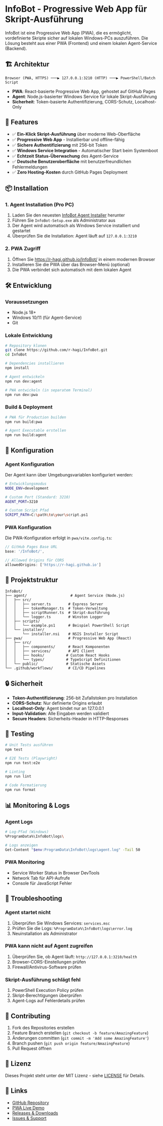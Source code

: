 # InfoBot - Progressive Web App für Skript-Ausführung

InfoBot ist eine Progressive Web App (PWA), die es ermöglicht, vordefinierte Skripte sicher auf lokalen Windows-PCs auszuführen. Die Lösung besteht aus einer PWA (Frontend) und einem lokalen Agent-Service (Backend).

## 🏗️ Architektur

```
Browser (PWA, HTTPS) ───▶ 127.0.0.1:3210 (HTTP) ───▶ PowerShell/Batch Script
```

- **PWA**: React-basierte Progressive Web App, gehostet auf GitHub Pages
- **Agent**: Node.js-basierter Windows Service für lokale Skript-Ausführung
- **Sicherheit**: Token-basierte Authentifizierung, CORS-Schutz, Localhost-Only

## 🚀 Features

- ✅ **Ein-Klick Skript-Ausführung** über moderne Web-Oberfläche
- ✅ **Progressive Web App** - Installierbar und offline-fähig
- ✅ **Sichere Authentifizierung** mit 256-bit Token
- ✅ **Windows Service Integration** - Automatischer Start beim Systemboot
- ✅ **Echtzeit Status-Überwachung** des Agent-Service
- ✅ **Deutsche Benutzeroberfläche** mit benutzerfreundlichen Fehlermeldungen
- ✅ **Zero Hosting-Kosten** durch GitHub Pages Deployment

## 📦 Installation

### 1. Agent Installation (Pro PC)

1. Laden Sie den neuesten [InfoBot Agent Installer](https://github.com/r-hagi/InfoBot/releases) herunter
2. Führen Sie `InfoBot-Setup.exe` als Administrator aus
3. Der Agent wird automatisch als Windows Service installiert und gestartet
4. Überprüfen Sie die Installation: Agent läuft auf `127.0.0.1:3210`

### 2. PWA Zugriff

1. Öffnen Sie https://r-hagi.github.io/InfoBot/ in einem modernen Browser
2. Installieren Sie die PWA über das Browser-Menü (optional)
3. Die PWA verbindet sich automatisch mit dem lokalen Agent

## 🛠️ Entwicklung

### Voraussetzungen

- Node.js 18+
- Windows 10/11 (für Agent-Service)
- Git

### Lokale Entwicklung

```bash
# Repository klonen
git clone https://github.com/r-hagi/InfoBot.git
cd InfoBot

# Dependencies installieren
npm install

# Agent entwickeln
npm run dev:agent

# PWA entwickeln (in separatem Terminal)
npm run dev:pwa
```

### Build & Deployment

```bash
# PWA für Production builden
npm run build:pwa

# Agent Executable erstellen
npm run build:agent
```

## 🔧 Konfiguration

### Agent Konfiguration

Der Agent kann über Umgebungsvariablen konfiguriert werden:

```bash
# Entwicklungsmodus
NODE_ENV=development

# Custom Port (Standard: 3210)
AGENT_PORT=3210

# Custom Script Pfad
SCRIPT_PATH=C:\path\to\your\script.ps1
```

### PWA Konfiguration

Die PWA-Konfiguration erfolgt in `pwa/vite.config.ts`:

```typescript
// GitHub Pages Base URL
base: '/InfoBot/',

// Allowed Origins für CORS
allowedOrigins: ['https://r-hagi.github.io']
```

## 📁 Projektstruktur

```
InfoBot/
├── agent/                    # Agent Service (Node.js)
│   ├── src/
│   │   ├── server.ts        # Express Server
│   │   ├── tokenManager.ts  # Token-Verwaltung
│   │   ├── scriptRunner.ts  # Skript-Ausführung
│   │   └── logger.ts        # Winston Logger
│   ├── scripts/
│   │   └── example.ps1      # Beispiel PowerShell Script
│   └── installer/
│       └── installer.nsi    # NSIS Installer Script
├── pwa/                     # Progressive Web App (React)
│   ├── src/
│   │   ├── components/      # React Komponenten
│   │   ├── services/        # API Client
│   │   ├── hooks/          # Custom React Hooks
│   │   └── types/          # TypeScript Definitionen
│   └── public/             # Statische Assets
└── .github/workflows/       # CI/CD Pipelines
```

## 🔒 Sicherheit

- **Token-Authentifizierung**: 256-bit Zufallstoken pro Installation
- **CORS-Schutz**: Nur definierte Origins erlaubt
- **Localhost-Only**: Agent bindet nur an 127.0.0.1
- **Input-Validation**: Alle Eingaben werden validiert
- **Secure Headers**: Sicherheits-Header in HTTP-Responses

## 🧪 Testing

```bash
# Unit Tests ausführen
npm test

# E2E Tests (Playwright)
npm run test:e2e

# Linting
npm run lint

# Code Formatierung
npm run format
```

## 📊 Monitoring & Logs

### Agent Logs

```bash
# Log-Pfad (Windows)
%ProgramData%\InfoBot\logs\

# Logs anzeigen
Get-Content "$env:ProgramData\InfoBot\logs\agent.log" -Tail 50
```

### PWA Monitoring

- Service Worker Status in Browser DevTools
- Network Tab für API-Aufrufe
- Console für JavaScript Fehler

## 🚨 Troubleshooting

### Agent startet nicht

1. Überprüfen Sie Windows Services: `services.msc`
2. Prüfen Sie die Logs: `%ProgramData%\InfoBot\logs\error.log`
3. Neuinstallation als Administrator

### PWA kann nicht auf Agent zugreifen

1. Überprüfen Sie, ob Agent läuft: `http://127.0.0.1:3210/health`
2. Browser-CORS-Einstellungen prüfen
3. Firewall/Antivirus-Software prüfen

### Skript-Ausführung schlägt fehl

1. PowerShell Execution Policy prüfen
2. Skript-Berechtigungen überprüfen
3. Agent-Logs auf Fehlerdetails prüfen

## 🤝 Contributing

1. Fork des Repositories erstellen
2. Feature Branch erstellen (`git checkout -b feature/AmazingFeature`)
3. Änderungen committen (`git commit -m 'Add some AmazingFeature'`)
4. Branch pushen (`git push origin feature/AmazingFeature`)
5. Pull Request öffnen

## 📝 Lizenz

Dieses Projekt steht unter der MIT Lizenz - siehe [LICENSE](LICENSE) für Details.

## 🔗 Links

- [GitHub Repository](https://github.com/r-hagi/InfoBot)
- [PWA Live Demo](https://r-hagi.github.io/InfoBot/)
- [Releases & Downloads](https://github.com/r-hagi/InfoBot/releases)
- [Issues & Support](https://github.com/r-hagi/InfoBot/issues) 